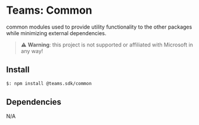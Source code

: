 # Teams: Common

common modules used to provide utility functionality to the other packages while
minimizing external dependencies.

> ⚠️ **Warning**: this project is not supported or affiliated with Microsoft in any way!

## Install

```bash
$: npm install @teams.sdk/common
```

## Dependencies

N/A
